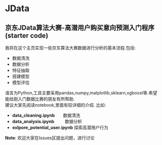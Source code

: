 # JData
京东JData算法大赛-高潜用户购买意向预测入门程序(starter code)
------------
我将在这个主页实现一些京东算法大赛数据进行分析的基本流程.包括:  
- 数据清洗
- 数据分析
- 特征抽取
- 搭建模型
- 模型评估  

语言为Python,工具主要采用pandas,numpy,matplotlib,sklearn,xgboost等.希望能给刚入门数据比赛的朋友有所帮助.  
建议大家先阅读notebook,里面有较详细的介绍. 比如:
- **data_cleaning.ipynb**              数据清洗
- **data_analysis.ipynb**              数据分析
- **exlpore_potential_user.ipynb**     探索高潜用户行为  

**Note**: 欢迎大家在Issues区提出问题，进行讨论

